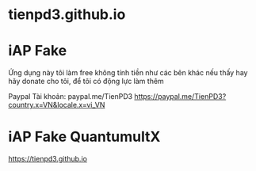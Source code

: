 # tienpd3.github.io
# iAP Fake

Ứng dụng này tôi làm free không tính tiền như các bên khác nếu thấy hay hãy donate cho tôi, để tôi có động lực làm thêm

Paypal
Tài khoản: paypal.me/TienPD3
https://paypal.me/TienPD3?country.x=VN&locale.x=vi_VN

# iAP Fake QuantumultX

https://tienpd3.github.io